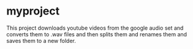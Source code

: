 # myproject

This project downloads youtube videos from the google audio set and converts them to .wav files 
and then splits them and renames them and saves them to a new folder. 
